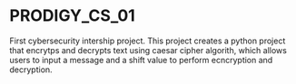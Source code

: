 # PRODIGY_CS_01
First cybersecurity intership project. 
This project creates a python project that encrytps and decrypts text using caesar cipher algorith, which allows users to input a message and a shift value to perform ecncryption and decryption.
